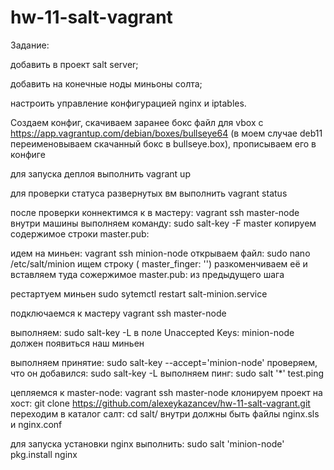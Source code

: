 # hw-11-salt-vagrant
Задание:

добавить в проект salt server;

добавить на конечные ноды миньоны солта;

настроить управление конфигурацией nginx и iptables.


Создаем конфиг, скачиваем заранее бокс файл для vbox c https://app.vagrantup.com/debian/boxes/bullseye64 (в моем случае deb11 переименовываем скачанный бокс в bullseye.box), прописываем его в конфиге

для запуска деплоя выполнить vagrant up

для проверки статуса развернутых вм выполнить vagrant status

после проверки коннектимся к в мастеру: vagrant ssh master-node
внутри машины выполняем команду: sudo salt-key -F master
копируем содержимое строки master.pub:

идем на миньен: vagrant ssh minion-node 
открываем файл: sudo nano /etc/salt/minion ищем строку ( master_finger: '') разкоменчиваем её и вставляем туда сожержимое master.pub: из предыдущего шага

рестартуем миньен sudo sytemctl restart salt-minion.service

подключаемся к мастеру vagrant ssh master-node

выполняем: sudo salt-key -L
в поле  Unaccepted Keys: minion-node  должен появиться наш миньен

выполняем принятие: sudo salt-key --accept='minion-node'
проверяем, что он добавился: sudo salt-key -L
выполняем пинг: sudo salt '*' test.ping

цепляемся к master-node: vagrant ssh master-node
клонируем проект на хост: git clone https://github.com/alexeykazancev/hw-11-salt-vagrant.git
переходим в каталог салт: cd salt/
внутри должны быть файлы nginx.sls и nginx.conf

для запуска установки nginx выполнить: sudo salt 'minion-node' pkg.install nginx